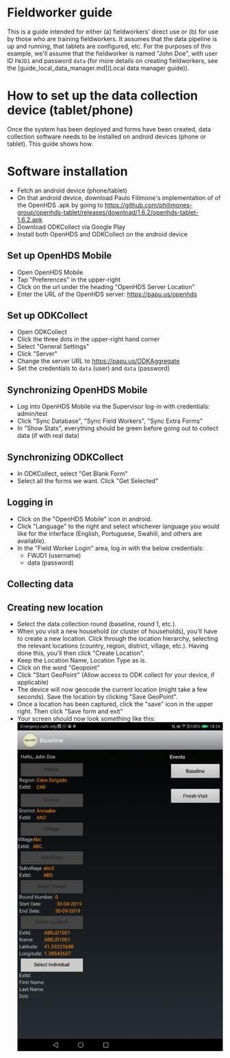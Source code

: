 # Fieldworker guide

This is a guide intended for either (a) fieldworkers' direct use or (b) for use by those who are training fieldworkers. It assumes that the data pipeline is up and running, that tablets are configured, etc. For the purposes of this example, we'll assume that the fieldworker is named "John Doe", with user ID `FWJD1` and password `data` (for more details on creating fieldworkers, see the [guide_local_data_manager.md](Local data manager guide)).


# How to set up the data collection device (tablet/phone)

Once the system has been deployed and forms have been created, data collection software needs to be installed on android devices (phone or tablet). This guide shows how.


# Software installation

- Fetch an android device (phone/tablet)
- On that android device, download Paulo Filimone's implementation of of the OpenHDS .apk by going to https://github.com/philimones-group/openhds-tablet/releases/download/1.6.2/openhds-tablet-1.6.2.apk
- Download ODKCollect via Google Play
- Install both OpenHDS and ODKCollect on the android device

## Set up OpenHDS Mobile

- Open OpenHDS Mobile
- Tap "Preferences" in the upper-right
- Click on the url under the heading "OpenHDS Server Location"
- Enter the URL of the OpenHDS server: https://papu.us/openhds

## Set up ODKCollect

- Open ODKCollect
- Click the three dots in the upper-right hand corner
- Select "General Settings"
- Click "Server"
- Change the server URL to https://papu.us/ODKAggregate
- Set the credentials to `data` (user) and `data` (password)

## Synchronizing OpenHDS Mobile

- Log into OpenHDS Mobile via the Supervisor log-in with credentials: admin/test
- Click "Sync Database", "Sync Field Workers", "Sync Extra Forms"
- In "Show Stats", everything should be green before going out to collect data (if with real data)

## Synchronizing ODKCollect

- In ODKCollect, select "Get Blank Form"
- Select all the forms we want. Click "Get Selected"

## Logging in

- Click on the "OpenHDS Mobile" icon in android.
- Click "Language" to the right and select whichever language you would like for the interface (English, Portuguese, Swahili, and others are available).
- In the "Field Worker Login" area, log in with the below credentials:
  - FWJD1 (username)
  - data (password)

## Collecting data



## Creating new location

- Select the data collection round (baseline, round 1, etc.).
- When you visit a new household (or cluster of households), you'll have to create a new location. Click through the location hierarchy, selecting the relevant locations (country, region, district, village, etc.). Having done this, you'll then click "Create Location".
- Keep the Location Name, Location Type as is.
- Click on the word "Geopoint"
- Click "Start GeoPoint" (Allow access to ODK collect for your device, if applicable)
- The device will now geocode the current location (might take a few seconds). Save the location by clicking "Save GeoPoint".
- Once a location has been captured, click the "save" icon in the upper right. Then click "Save form and exit"
- Your screen should now look something like this:
![](img/openhds_location_menu.png)
